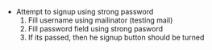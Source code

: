 - Attempt to signup using strong password
  1. Fill username using mailinator (testing mail)  
  2. Fill password field using strong pasword 
  3. If its passed, then he signup button should be turned 